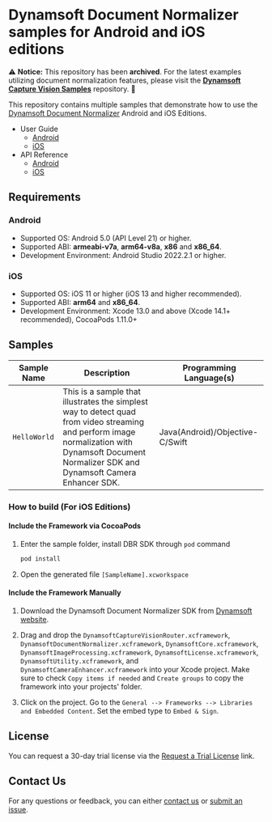 # Dynamsoft Document Normalizer samples for Android and iOS editions

⚠️ **Notice:** This repository has been **archived**. For the latest examples utilizing document normalization features, please visit the **[Dynamsoft Capture Vision Samples](https://github.com/Dynamsoft/capture-vision-mobile-samples)** repository. 🚀

This repository contains multiple samples that demonstrate how to use the [Dynamsoft Document Normalizer](https://www.dynamsoft.com/document-normalizer/docs/core/introduction) Android and iOS Editions.

- User Guide
  - [Android](https://www.dynamsoft.com/document-normalizer/docs/mobile/programming/android/user-guide.html)
  - [iOS](https://www.dynamsoft.com/document-normalizer/docs/mobile/programming/ios/user-guide.html)
- API Reference
  - [Android](https://www.dynamsoft.com/document-normalizer/docs/mobile/programming/android/api-reference/)
  - [iOS](https://www.dynamsoft.com/document-normalizer/docs/mobile/programming/ios/api-reference/)

## Requirements

### Android

- Supported OS: Android 5.0 (API Level 21) or higher.
- Supported ABI: **armeabi-v7a**, **arm64-v8a**, **x86** and **x86_64**.
- Development Environment: Android Studio 2022.2.1 or higher.

### iOS

- Supported OS: iOS 11 or higher (iOS 13 and higher recommended).
- Supported ABI: **arm64** and **x86_64**.
- Development Environment: Xcode 13.0 and above (Xcode 14.1+ recommended), CocoaPods 1.11.0+

## Samples

| Sample Name | Description | Programming Language(s) |
| ----------- | ----------- | ----------------------- |
| `HelloWorld` | This is a sample that illustrates the simplest way to detect quad from video streaming and perform image normalization with Dynamsoft Document Normalizer SDK and Dynamsoft Camera Enhancer SDK. | Java(Android)/Objective-C/Swift |

### How to build (For iOS Editions)

#### Include the Framework via CocoaPods

1. Enter the sample folder, install DBR SDK through `pod` command

    ```bash
    pod install
    ```

2. Open the generated file `[SampleName].xcworkspace`

#### Include the Framework Manually

1. Download the Dynamsoft Document Normalizer SDK from <a href="https://download2.dynamsoft.com/ddn/dynamsoft-document-normalizer-ios-2.2.1100.zip" target="_blank">Dynamsoft website</a>.

2. Drag and drop the `DynamsoftCaptureVisionRouter.xcframework`, `DynamsoftDocumentNormalizer.xcframework`, `DynamsoftCore.xcframework`, `DynamsoftImageProcessing.xcframework`, `DynamsoftLicense.xcframework`, `DynamsoftUtility.xcframework`, and `DynamsoftCameraEnhancer.xcframework` into your Xcode project. Make sure to check `Copy items if needed` and `Create groups` to copy the framework into your projects' folder.

3. Click on the project. Go to the `General --> Frameworks --> Libraries and Embedded Content`. Set the embed type to `Embed & Sign`.

## License

You can request a 30-day trial license via the [Request a Trial License](https://www.dynamsoft.com/customer/license/trialLicense?product=ddn&utm_source=samples&package=mobile) link.

## Contact Us

For any questions or feedback, you can either [contact us](https://www.dynamsoft.com/company/contact/) or [submit an issue](https://github.com/Dynamsoft/document-normalizer-mobile-samples/issues/new).
